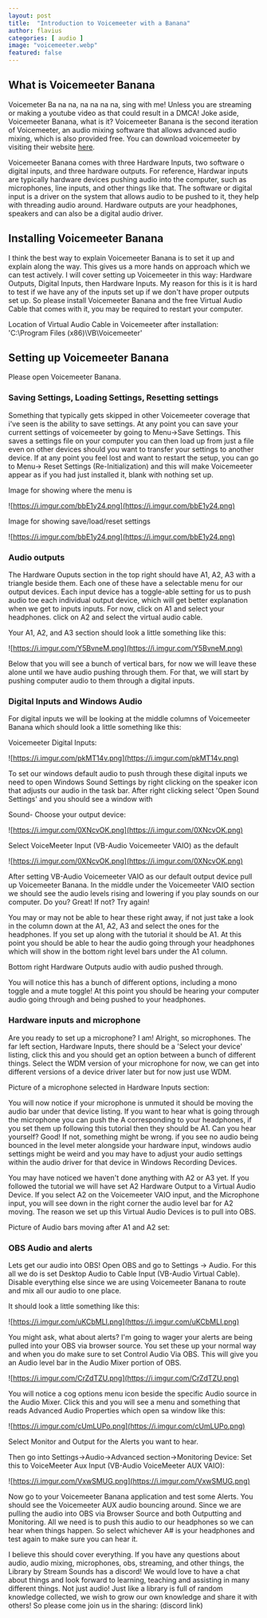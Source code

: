 ```yaml
---
layout: post
title:  "Introduction to Voicemeeter with a Banana"
author: flavius
categories: [ audio ]
image: "voicemeeter.webp"
featured: false
---
```


## What is Voicemeeter Banana

Voicemeter Ba na na, na na na na, sing with me! Unless you are streaming or making a youtube video as that could result in a DMCA! Joke aside, Voicemeeter Banana, what is it? Voicemeeter Banana is the second iteration of Voicemeeter, an audio mixing software that allows advanced audio mixing, which is also provided free. You can download voicemeeter by visiting their website [here](http://voicemeeter.com/). 

Voicemeeter Banana comes with three Hardware Inputs, two software o digital inputs, and three hardware outputs. For reference, Hardwar inputs are typically hardware devices pushing audio into the computer, such as microphones, line inputs, and other things like that. The software or digital input is a driver on the system that allows audio to be pushed to it, they help with threading audio around. Hardware outputs are your headphones, speakers and can also be a digital audio driver.

## Installing Voicemeeter Banana

I think the best way to explain Voicemeeter Banana is to set it up and explain along the way. This gives us a more hands on approach which we can test actively. I will cover setting up Voicemeeter in this way: Hardware Outputs, Digital Inputs, then Hardware Inputs. My reason for this is it is hard to test if we have any of the inputs set up if we don't have proper outputs set up. So please install Voicemeeter Banana and the free Virtual Audio Cable that comes with it, you may be required to restart your computer.

Location of Virtual Audio Cable in Voicemeeter after installation:
'C:\Program Files (x86)\VB\Voicemeeter'


## Setting up Voicemeeter Banana

Please open Voicemeeter Banana.

### Saving Settings, Loading Settings, Resetting settings
Something that typically gets skipped in other Voicemeeter coverage that i've seen is the ability to save settings. At any point you can save your current settings of voicemeeter by going to Menu→Save Settings. This saves a settings file on your computer you can then load up from just a file even on other devices should you want to transfer your settings to another device. If at any point you feel lost and want to restart the setup, you can go to Menu→ Reset Settings (Re-Initialization) and this will make Voicemeeter appear as if you had just installed it, blank with nothing set up.

Image for showing where the menu is

![https://i.imgur.com/bbE1y24.png](https://i.imgur.com/bbE1y24.png)

Image for showing save/load/reset settings

![https://i.imgur.com/bbE1y24.png](https://i.imgur.com/bbE1y24.png)


### Audio outputs
The Hardware Ouputs section in the top right should have A1, A2, A3 with a triangle beside them. Each one of these have a selectable menu for our output devices. Each input device has a toggle-able setting for us to push audio toe each individual output device, which will get  better explanation when we get to inputs inputs. For now, click on A1 and select your headphones. click on A2 and select the virtual audio cable.

Your A1, A2, and A3 section should look a little something like this:

![https://i.imgur.com/Y5BvneM.png](https://i.imgur.com/Y5BvneM.png)

Below that you will see a bunch of vertical bars, for now we will leave these alone until we have audio pushing through them. For that, we will start by pushing computer audio to them through a digital inputs.


### Digital Inputs and Windows Audio
For digital inputs we will be looking at the middle columns of Voicemeeter Banana which should look a little something like this:

Voicemeeter Digital Inputs:

![https://i.imgur.com/pkMT14v.png](https://i.imgur.com/pkMT14v.png)

To set our windows default audio to push through these digital inputs we need to open Windows Sound Settings by right clicking on the speaker icon that adjusts our audio in the task bar. After right clicking select 'Open Sound Settings' and you should see a window with

Sound-
Choose your output device:

![https://i.imgur.com/0XNcvOK.png](https://i.imgur.com/0XNcvOK.png)

Select VoiceMeeter Input (VB-Audio Voicemeeter VAIO) as the default

![https://i.imgur.com/0XNcvOK.png](https://i.imgur.com/0XNcvOK.png)

After setting VB-Audio Voicemeeter VAIO as our default output device pull up Voicemeeter Banana. In the middle under the Voicemeeter VAIO section we should see the audio levels rising and lowering if you play sounds on our computer. Do you? Great! If not? Try again!

You may or may not be able to hear these right away, if not just take a look in the column down at the A1, A2, A3 and select the ones for the headphones. If you set up along with the tutorial it should be A1. At this point you should be able to hear the audio going through your headphones which will show in the bottom right level bars under the A1 column.

Bottom right Hardware Outputs audio with audio pushed through.

You will notice this has a bunch of different options, including a mono toggle and a mute toggle! At this point you should be hearing your computer audio going through and being pushed to your headphones.


### Hardware inputs and microphone
Are you ready to set up a microphone? I am! Alright, so microphones. The far left section, Hardware Inputs, there should be a 'Select your device' listing, click this and you should get an option between a bunch of different things. Select the WDM version of your microphone for now, we can get into different versions of a device driver later but for now just use WDM.

Picture of a microphone selected in Hardware Inputs section:

You will now notice if your microphone is unmuted it should be moving the audio bar under that device listing. If you want to hear what is going through the microphone you can push the A corresponding to your headphones, if you set them up following this tutorial then they should be A1. Can you hear yourself? Good! If not, something might be wrong. if you see no audio being bounced in the level meter alongside your hardware input, windows audio settings might be weird and you may have to adjust your audio settings within the audio driver for that device in Windows Recording Devices.

You may have noticed we haven't done anything with A2 or A3 yet. If you followed the tutorial we will have set A2 Hardware Output to a Virtual Audio Device. If you select A2 on the Voicemeeter VAIO input, and the Microphone input, you will see down in the right corner the audio level bar for A2 moving. The reason we set up this Virtual Audio Devices is to pull into OBS.

Picture of Audio bars moving after A1 and A2 set:


### OBS Audio and alerts
Lets get our audio into OBS! Open OBS and go to Settings → Audio. For this all we do is set Desktop Audio to Cable Input (VB-Audio Virtual Cable). Disable everything else since we are using Voicemeeter Banana to route and mix all our audio to one place.

It should look a little something like this:

![https://i.imgur.com/uKCbMLI.png](https://i.imgur.com/uKCbMLI.png)

You might ask, what about alerts? I'm going to wager your alerts are being pulled into your OBS via browser source.  You set these up your normal way and when you do make sure to set Control Audio Via OBS. This will give you an Audio level bar in the Audio Mixer portion of OBS.

![https://i.imgur.com/CrZdTZU.png](https://i.imgur.com/CrZdTZU.png)

You will notice a cog options menu icon beside the specific Audio source in the Audio Mixer. Click this and you will see a menu and something that reads Advanced Audio Properties which open sa window like this:

![https://i.imgur.com/cUmLUPo.png](https://i.imgur.com/cUmLUPo.png)

Select Monitor and Output for the Alerts you want to hear.

Then go into Settings→Audio→Advanced section→Monitoring Device: Set this to VoiceMeeter Aux Input (VB-Audio VoiceMeeter AUX VAIO):

![https://i.imgur.com/VxwSMUG.png](https://i.imgur.com/VxwSMUG.png)

Now go to your Voicemeeter Banana application and test some Alerts. You should see the Voicemeeter AUX audio bouncing around. Since we are pulling the audio into OBS via Browser Source and both Outputting and Monitoring. All we need is to push this audio to our headphones so we can hear when things happen. So select whichever A# is your headphones and test again to make sure you can hear it.

I believe this should cover everything. If you have any questions about audio, audio mixing, microphones, obs, streaming, and other things, the Library by Stream Sounds has a discord! We would love to have a chat about things and look forward to learning, teaching and assisting in many different things. Not just audio! Just like a library is full of random knowledge collected, we wish to grow our own knowledge and share it with others! So please come join us in the sharing: (discord link)
